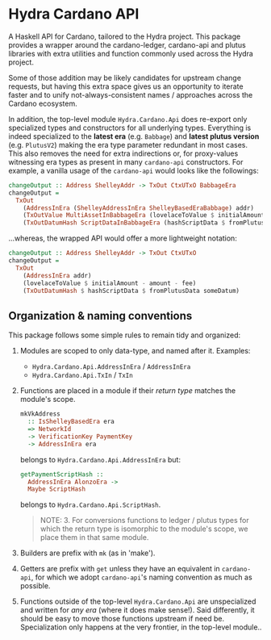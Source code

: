 # Hydra Cardano API

A Haskell API for Cardano, tailored to the Hydra project. This package provides
a wrapper around the cardano-ledger, cardano-api and plutus libraries with extra
utilities and function commonly used across the Hydra project.

Some of those addition may be likely candidates for upstream change requests,
but having this extra space gives us an opportunity to iterate faster and to
unify not-always-consistent names / approaches across the Cardano ecosystem.

In addition, the top-level module `Hydra.Cardano.Api` does re-export only
specialized types and constructors for all underlying types. Everything is
indeed specialized to the **latest era** (e.g. `Babbage`) and **latest plutus
version** (e.g. `PlutusV2`) making the era type parameter redundant in most
cases. This also removes the need for extra indirections or, for proxy-values
witnessing era types as present in many `cardano-api` constructors. For example,
a vanilla usage of the `cardano-api` would looks like the followings:

```hs
changeOutput :: Address ShelleyAddr -> TxOut CtxUTxO BabbageEra
changeOutput =
  TxOut
    (AddressInEra (ShelleyAddressInEra ShelleyBasedEraBabbage) addr)
    (TxOutValue MultiAssetInBabbageEra (lovelaceToValue $ initialAmount - amount - fee))
    (TxOutDatumHash ScriptDataInBabbageEra (hashScriptData $ fromPlutusData someDatum))
```

...whereas, the wrapped API would offer a more lightweight notation:

```hs
changeOutput :: Address ShelleyAddr -> TxOut CtxUTxO
changeOutput =
  TxOut
    (AddressInEra addr)
    (lovelaceToValue $ initialAmount - amount - fee)
    (TxOutDatumHash $ hashScriptData $ fromPlutusData someDatum)
```

## Organization & naming conventions

This package follows some simple rules to remain tidy and organized: 

1. Modules are scoped to only data-type, and named after it. Examples:
    - `Hydra.Cardano.Api.AddressInEra` / `AddressInEra`
    - `Hydra.Cardano.Api.TxIn` / `TxIn`

2. Functions are placed in a module if their _return type_ matches the module's scope. 

    ```hs
    mkVkAddress 
      :: IsShelleyBasedEra era 
      => NetworkId
      -> VerificationKey PaymentKey
      -> AddressInEra era
    ```

    belongs to `Hydra.Cardano.Api.AddressInEra` but: 

    ```hs
    getPaymentScriptHash ::
      AddressInEra AlonzoEra ->
      Maybe ScriptHash
    ```

    belongs to `Hydra.Cardano.Api.ScriptHash`.

    > NOTE: 3. For conversions functions to ledger / plutus types for which the return type is isomorphic to the module's scope, we place them in that same module. 

3. Builders are prefix with `mk` (as in 'make').

4. Getters are prefix with `get` unless they have an equivalent in `cardano-api`, for which we adopt `cardano-api`'s naming convention as much as possible. 

5. Functions outside of the top-level `Hydra.Cardano.Api` are unspecialized and written for _any era_ (where it does make sense!). Said differently, it should be easy to move those functions upstream if need be. Specialization only happens at the very frontier, in the top-level module.. 
